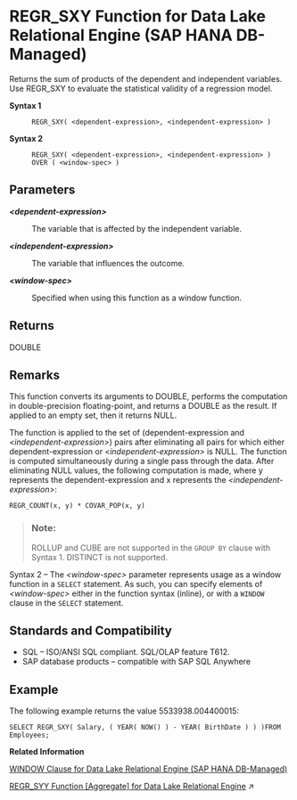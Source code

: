 <!-- loio1af764816b5444808ebdd1d7a87d2518 -->

# REGR\_SXY Function for Data Lake Relational Engine \(SAP HANA DB-Managed\)

Returns the sum of products of the dependent and independent variables. Use REGR\_SXY to evaluate the statistical validity of a regression model.




<dl>
<dt><b>

Syntax 1

</b></dt>
<dd>

```
REGR_SXY( <dependent-expression>, <independent-expression> )
```



</dd><dt><b>

Syntax 2

</b></dt>
<dd>

```
REGR_SXY( <dependent-expression>, <independent-expression> )
OVER ( <window-spec> )
```



</dd>
</dl>



<a name="loio1af764816b5444808ebdd1d7a87d2518__section_iky_wf5_vrb"/>

## Parameters


<dl>
<dt><b>

*<dependent-expression\>*

</b></dt>
<dd>

The variable that is affected by the independent variable.



</dd><dt><b>

*<independent-expression\>*

</b></dt>
<dd>

The variable that influences the outcome.



</dd><dt><b>

*<window-spec\>*

</b></dt>
<dd>

Specified when using this function as a window function.



</dd>
</dl>



<a name="loio1af764816b5444808ebdd1d7a87d2518__section_or5_xf5_vrb"/>

## Returns

DOUBLE



<a name="loio1af764816b5444808ebdd1d7a87d2518__section_xfg_yf5_vrb"/>

## Remarks

This function converts its arguments to DOUBLE, performs the computation in double-precision floating-point, and returns a DOUBLE as the result. If applied to an empty set, then it returns NULL.

The function is applied to the set of \(dependent-expression and *<independent-expression\>*\) pairs after eliminating all pairs for which either dependent-expression or *<independent-expression\>* is NULL. The function is computed simultaneously during a single pass through the data. After eliminating NULL values, the following computation is made, where y represents the dependent-expression and x represents the *<independent-expression\>*:

```
REGR_COUNT(x, y) * COVAR_POP(x, y)
```

> ### Note:  
> ROLLUP and CUBE are not supported in the `GROUP BY` clause with Syntax 1. DISTINCT is not supported.

Syntax 2 – The *<window-spec\>* parameter represents usage as a window function in a `SELECT` statement. As such, you can specify elements of *<window-spec\>* either in the function syntax \(inline\), or with a `WINDOW` clause in the `SELECT` statement.



<a name="loio1af764816b5444808ebdd1d7a87d2518__section_vfx_yf5_vrb"/>

## Standards and Compatibility

-   SQL – ISO/ANSI SQL compliant. SQL/OLAP feature T612.
-   SAP database products – compatible with SAP SQL Anywhere



<a name="loio1af764816b5444808ebdd1d7a87d2518__section_hm3_zf5_vrb"/>

## Example

The following example returns the value 5533938.004400015:

```
SELECT REGR_SXY( Salary, ( YEAR( NOW() ) - YEAR( BirthDate ) ) )FROM Employees;
```

**Related Information**  


[WINDOW Clause for Data Lake Relational Engine \(SAP HANA DB-Managed\)](../030-sql-statements/window-clause-for-data-lake-relational-engine-sap-hana-db-managed-c83b61b.md "Defines all or part of a window for use with window functions such as AVG and RANK in a SELECT statement.")

[REGR_SYY Function [Aggregate] for Data Lake Relational Engine](https://help.sap.com/viewer/19b3964099384f178ad08f2d348232a9/2023_1_QRC/en-US/a57806cb84f21015933dc43a04d2cc9f.html "Returns values that can evaluate the statistical validity of a regression model.") :arrow_upper_right:

